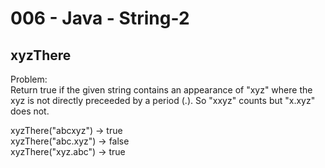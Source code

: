 006 - Java - String-2
====================


xyzThere
----------


Problem:  
Return true if the given string contains an appearance of "xyz" where the xyz is not directly preceeded by a period (.). So "xxyz" counts but "x.xyz" does not. 
>
xyzThere("abcxyz") → true  
xyzThere("abc.xyz") → false  
xyzThere("xyz.abc") → true  